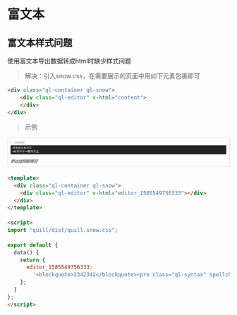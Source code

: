 # 富文本

## 富文本样式问题

使用富文本导出数据转成html时缺少样式问题

> 解决：引入snow.css，在需要展示的页面中用如下元素包裹即可

```html
<div class="ql-container ql-snow">
    <div class="ql-editor" v-html="content">
    </div>
</div>
```

> 示例

![image-20200330143658696](assets/image-20200330143658696.png)

```html
<template>
  <div class="ql-container ql-snow">
    <div class="ql-editor" v-html="editor_1585549756333"></div>
  </div>
</template>

<script>
import "quill/dist/quill.snow.css";

export default {
  data() {
    return {
      editor_1585549756333:
        '<blockquote>2342342</blockquote><pre class="ql-syntax" spellcheck="false">成功的秘诀，在永不改变既定的目的</pre><p><br></p><p><strong class="ql-size-large"><em>不断的奋斗就是走上成功之路</em><span class="ql-cursor">﻿</span></strong></p>'
    };
  }
};
</script>
```

